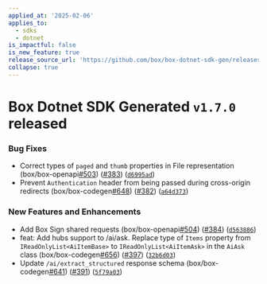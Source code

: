 ```yaml
---
applied_at: '2025-02-06'
applies_to:
  - sdks
  - dotnet
is_impactful: false
is_new_feature: true
release_source_url: 'https://github.com/box/box-dotnet-sdk-gen/releases/tag/v1.7.0'
collapse: true
---
```


# Box Dotnet SDK Generated `v1.7.0` released

### Bug Fixes

* Correct types of `paged` and `thumb` properties in File representation (box/box-openapi[#503][1]) ([#383][2]) ([`d6995ad`][3])
* Prevent `Authentication` header from being passed during cross-origin redirects (box/box-codegen[#648][4]) ([#382][5]) ([`a64d373`][6])

### New Features and Enhancements

* Add Box Sign shared requests (box/box-openapi[#504][7]) ([#384][8]) ([`d563886`][9])
* feat: Add hubs support to /ai/ask. Replace type of `Items` property from `IReadOnlyList<AiItemBase>` to `IReadOnlyList<AiItemAsk>` in the `AiAsk` class (box/box-codegen[#656][10]) ([#397][11]) ([`32b6d03`][12])
* Update `/ai/extract_structured` response schema (box/box-codegen[#641][13]) ([#391][14]) ([`5f79a03`][15])

[1]: https://github.com/box/box-dotnet-sdk-gen/issues/503

[2]: https://github.com/box/box-dotnet-sdk-gen/issues/383

[3]: https://github.com/box/box-dotnet-sdk-gen/commit/d6995ad8ffa4f2cceb8195ffbfb6606f934a671f

[4]: https://github.com/box/box-dotnet-sdk-gen/issues/648

[5]: https://github.com/box/box-dotnet-sdk-gen/issues/382

[6]: https://github.com/box/box-dotnet-sdk-gen/commit/a64d373a935cd2a8e6f72184b8dc129a973e9d45

[7]: https://github.com/box/box-dotnet-sdk-gen/issues/504

[8]: https://github.com/box/box-dotnet-sdk-gen/issues/384

[9]: https://github.com/box/box-dotnet-sdk-gen/commit/d563886f2a2f48a20df13600f9c25ff95198a56f

[10]: https://github.com/box/box-dotnet-sdk-gen/issues/656

[11]: https://github.com/box/box-dotnet-sdk-gen/issues/397

[12]: https://github.com/box/box-dotnet-sdk-gen/commit/32b6d03aba97c18a8901efe98fc60c74e10197ce

[13]: https://github.com/box/box-dotnet-sdk-gen/issues/641

[14]: https://github.com/box/box-dotnet-sdk-gen/issues/391

[15]: https://github.com/box/box-dotnet-sdk-gen/commit/5f79a03453b9339a26eb130113d8f55748f0d912
